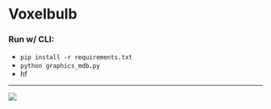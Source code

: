 # Voxelbulb

### Run w/ CLI:
- `pip install -r requirements.txt`
- `python graphics_mdb.py`
- hf

<hr/>

![](DIR-Screenshots/GIF-0.gif)

